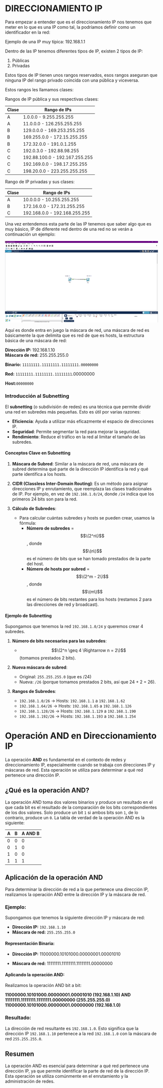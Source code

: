 # DIRECCIONAMIENTO IP

Para empezar a entender que es el direccionamiento IP nos tenemos que meter en lo que es una IP como tal, la podríamos definir como un identificador en la red:

Ejemplo de una IP muy típica: 192.168.1.1

Dentro de las IP tenemos diferentes tipos de IP, existen 2 tipos de IP:

1. Públicas
2. Privadas

Estos tipos de IP tienen unos rangos reservados, esos rangos aseguran que ninguna IP del rango privado coincida con una pública y viceversa.

Estos rangos les llamamos clases:

Rangos de IP pública y sus respectivas clases:

| Clase  | Rango de IPs                          |
|--------|---------------------------------------|
| A      | 1.0.0.0 - 9.255.255.255               |
| A      | 11.0.0.0 - 126.255.255.255            |
| B      | 129.0.0.0 - 169.253.255.255           |
| B      | 169.255.0.0 - 172.15.255.255          |
| B      | 172.32.0.0 - 191.0.1.255              |
| C      | 192.0.3.0 - 192.88.98.255             |
| C      | 192.88.100.0 - 192.167.255.255        |
| C      | 192.169.0.0 - 198.17.255.255          |
| C      | 198.20.0.0 - 223.255.255.255          |


Rango de IP privadas y sus clases:

| Clase  | Rango de IPs                          |
|--------|---------------------------------------|
| A      | 10.0.0.0 - 10.255.255.255             |
| B      | 172.16.0.0 - 172.31.255.255           |
| C      | 192.168.0.0 - 192.168.255.255         |


Una vez entendemos esta parte de las IP tenemos que saber algo que es muy básico, IP de diferente red dentro de una red no se verán a continuación un ejemplo:

![La imagen no carga](https://github.com/v019-exe/redes/blob/master/Assets/Images/image.png)

Aquí es donde entra en juego la máscara de red, una máscara de red es básicamente la que delimita que es red de que es hosts, la estructura básica de una máscara de red:

**Dirección IP:** 192.168.1.10  
**Máscara de red:** 255.255.255.0  

**Binario:** `11111111.11111111.11111111.00000000`

**Red:** `11111111.11111111.11111111`.00000000

**Host:**`00000000`



### Introducción al Subnetting

El **subnetting** (o subdivisión de redes) es una técnica que permite dividir una red en subredes más pequeñas. Esto es útil por varias razones:

- **Eficiencia**: Ayuda a utilizar más eficazmente el espacio de direcciones IP.
- **Seguridad**: Permite segmentar la red para mejorar la seguridad.
- **Rendimiento**: Reduce el tráfico en la red al limitar el tamaño de las subredes.

#### Conceptos Clave en Subnetting

1. **Máscara de Subred**: Similar a la máscara de red, una máscara de subred determina qué parte de la dirección IP identifica la red y qué parte identifica a los hosts. 

2. **CIDR (Classless Inter-Domain Routing)**: Es un método para asignar direcciones IP y enrutamiento, que reemplaza las clases tradicionales de IP. Por ejemplo, en vez de `192.168.1.0/24`, donde `/24` indica que los primeros 24 bits son para la red.

3. **Cálculo de Subredes**:
   - Para calcular cuántas subredes y hosts se pueden crear, usamos la fórmula:
     - **Número de subredes** = $$\(2^n\)$$, donde $$\(n\)$$ es el número de bits que se han tomado prestados de la parte del host.
     - **Número de hosts por subred** = $$\(2^m - 2\)$$, donde $$\(m\)$$ es el número de bits restantes para los hosts (restamos 2 para las direcciones de red y broadcast).

#### Ejemplo de Subnetting

Supongamos que tenemos la red `192.168.1.0/24` y queremos crear 4 subredes. 

1. **Número de bits necesarios para las subredes**:
   - $$\(2^n \geq 4 \Rightarrow n = 2\)$$ (tomamos prestados 2 bits).

2. **Nueva máscara de subred**:
   - Original: `255.255.255.0` (que es /24)
   - Nueva: `/26` (porque tomamos prestados 2 bits, así que 24 + 2 = 26).

3. **Rangos de Subredes**:
   - `192.168.1.0/26` -> Hosts: `192.168.1.1` a `192.168.1.62`
   - `192.168.1.64/26` -> Hosts: `192.168.1.65` a `192.168.1.126`
   - `192.168.1.128/26` -> Hosts: `192.168.1.129` a `192.168.1.190`
   - `192.168.1.192/26` -> Hosts: `192.168.1.193` a `192.168.1.254`

# Operación AND en Direccionamiento IP

La operación **AND** es fundamental en el contexto de redes y direccionamiento IP, especialmente cuando se trabaja con direcciones IP y máscaras de red. Esta operación se utiliza para determinar a qué red pertenece una dirección IP.

## ¿Qué es la operación AND?

La operación AND toma dos valores binarios y produce un resultado en el que cada bit es el resultado de la comparación de los bits correspondientes de los dos valores. Solo produce un bit `1` si ambos bits son `1`, de lo contrario, produce un `0`. La tabla de verdad de la operación AND es la siguiente:

| A | B | A AND B |
|---|---|---------|
| 0 | 0 |    0    |
| 0 | 1 |    0    |
| 1 | 0 |    0    |
| 1 | 1 |    1    |

## Aplicación de la operación AND

Para determinar la dirección de red a la que pertenece una dirección IP, realizamos la operación AND entre la dirección IP y la máscara de red.

### Ejemplo:

Supongamos que tenemos la siguiente dirección IP y máscara de red:

- **Dirección IP:** `192.168.1.10`  
- **Máscara de red:** `255.255.255.0`  

#### Representación Binaria:

- **Dirección IP:** 11000000.10101000.00000001.00001010

- **Máscara de red:**  11111111.11111111.11111111.00000000

#### Aplicando la operación AND:

Realizamos la operación AND bit a bit:

**11000000.10101000.00000001.00001010 (192.168.1.10) AND 11111111.11111111.11111111.00000000 (255.255.255.0)
11000000.10101000.00000001.00000000 (192.168.1.0)**


### Resultado:

La dirección de red resultante es `192.168.1.0`. Esto significa que la dirección IP `192.168.1.10` pertenece a la red `192.168.1.0` con la máscara de red `255.255.255.0`.

## Resumen

La operación AND es esencial para determinar a qué red pertenece una dirección IP, ya que permite identificar la parte de red de la dirección IP. Esta operación se utiliza comúnmente en el enrutamiento y la administración de redes.




